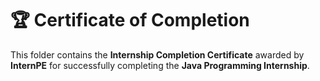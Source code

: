 # 🏆 Certificate of Completion

This folder contains the **Internship Completion Certificate** awarded by **InternPE** for successfully completing the **Java Programming Internship**.


